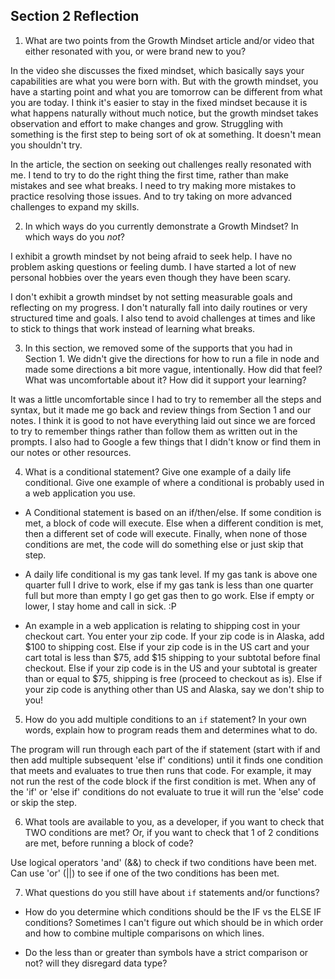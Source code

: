 ## Section 2 Reflection

1. What are two points from the Growth Mindset article and/or video that either resonated with you, or were brand new to you?

In the video she discusses the fixed mindset, which basically says your capabilities are what you were born with. But with the growth mindset, you have a starting point and what you are tomorrow can be different from what you are today. I think it's easier to stay in the fixed mindset because it is what happens naturally without much notice, but the growth mindset takes observation and effort to make changes and grow. Struggling with something is the first step to being sort of ok at something. It doesn't mean you shouldn't try.

In the article, the section on seeking out challenges really resonated with me. I tend to try to do the right thing the first time, rather than make mistakes and see what breaks. I need to try making more mistakes to practice resolving those issues. And to try taking on more advanced challenges to expand my skills.

2. In which ways do you currently demonstrate a Growth Mindset? In which ways do you _not_?

I exhibit a growth mindset by not being afraid to seek help. I have no problem asking questions or feeling dumb. I have started a lot of new personal hobbies over the years even though they have been scary.

I don't exhibit a growth mindset by not setting measurable goals and reflecting on my progress.  I don't naturally fall into daily routines or very structured time and goals. I also tend to avoid challenges at times and like to stick to things that work instead of learning what breaks.

3. In this section, we removed some of the supports that you had in Section 1. We didn't give the directions for how to run a file in node and made some directions a bit more vague, intentionally. How did that feel? What was uncomfortable about it? How did it support your learning?

It was a little uncomfortable since I had to try to remember all the steps and syntax, but it made me go back and review things from Section 1 and our notes. I think it is good to not have everything laid out since we are forced to try to remember things rather than follow them as written out in the prompts. I also had to Google a few things that I didn't know or find them in our notes or other resources.

4. What is a conditional statement? Give one example of a daily life conditional. Give one example of where a conditional is probably used in a web application you use.

* A Conditional statement is based on an if/then/else. If some condition is met, a block of code will execute. Else when a different condition is met, then a different set of code will execute. Finally, when none of those conditions are met, the code will do something else or just skip that step.

* A daily life conditional is my gas tank level. If my gas tank is above one quarter full I drive to work, else if my gas tank is less than one quarter full but more than empty I go get gas then to go work. Else if empty or lower, I stay home and call in sick. :P

* An example in a web application is relating to shipping cost in your checkout cart. You enter your zip code. If your zip code is in Alaska, add $100 to shipping cost. Else if your zip code is in the US cart and your cart total is less than $75, add $15 shipping to your subtotal before final checkout. Else if your zip code is in the US and your subtotal is greater than or equal to $75, shipping is free (proceed to checkout as is). Else if your zip code is anything other than US and Alaska, say we don't ship to you!

5. How do you add multiple conditions to an `if` statement? In your own words, explain how to program reads them and determines what to do.

The program will run through each part of the if statement (start with if and then add multiple subsequent 'else if' conditions) until it finds one condition that meets and evaluates to true then runs that code. For example, it may not run the rest of the code block if the first condition is met. When any of the 'if' or 'else if' conditions do not evaluate to true it will run the 'else' code or skip the step.

6. What tools are available to you, as a developer, if you want to check that TWO conditions are met? Or, if you want to check that 1 of 2 conditions are met, before running a block of code?

Use logical operators 'and' (&&) to check if two conditions have been met. Can use 'or' (||) to see if one of the two conditions has been met.  

7. What questions do you still have about `if` statements and/or functions?

* How do you determine which conditions should be the IF vs the ELSE IF conditions? Sometimes I can't figure out which should be in which order and how to combine multiple comparisons on which lines. 

* Do the less than or greater than symbols have a strict comparison or not? will they disregard data type?
